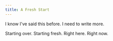 ```yaml
---
title: A Fresh Start
---
```


I know I've said this before. I need to write more.

Starting over. Starting fresh. Right here. Right now.